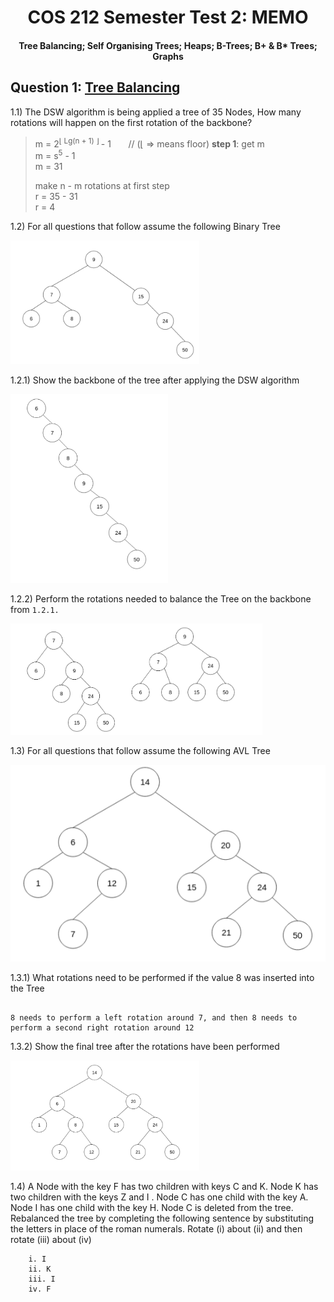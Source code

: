 <div align="center"><h1> COS 212 Semester Test 2: MEMO</h1></div>
<div align="center"><h4> Tree Balancing; Self Organising Trees; Heaps; B-Trees; B+ & B* Trees; Graphs </h4></div>

## Question 1: [Tree Balancing](https://gitlab.com/Paul_Wood_96/tutoring/-/tree/master/COS212/notes/BalancingABinaryTree)

1.1) The DSW algorithm is being applied a tree of 35 Nodes, How many rotations will happen on the first rotation of the
backbone?

> m = 2<sup>⌊ Lg(n + 1) ⌋ </sup> - 1 &nbsp;&nbsp;&nbsp;&nbsp;&nbsp; // (⌊ => means floor) **step  1**: get m <br />
> m = s<sup>5</sup> - 1 <br />
> m = 31
>
> make n - m rotations at first step <br />
> r = 35 - 31 <br />
> r = 4

1.2) For all questions that follow assume the following Binary Tree

<img src="../images/binary_trees.png" alt="binary tree" width="60%">

1.2.1) Show the backbone of the tree after applying the DSW algorithm

<img src="images/dsw_backbone.png" width="50%" alt="dsw backbone">

1.2.2) Perform the rotations needed to balance the Tree on the backbone from `1.2.1.`

<img src="images/dsw_answer.png" width="80%" alt="dsw answer">

1.3) For all questions that follow assume the following AVL Tree

<img src="../images/avl_tree.png" alt="avl trees">

1.3.1) What rotations need to be performed if the value 8 was inserted into the Tree

```text

8 needs to perform a left rotation around 7, and then 8 needs to perform a second right rotation around 12
```

1.3.2) Show the final tree after the rotations have been performed

<img src="images/avl_answer.png" alt="avl answer" width="60%">

1.4) A Node with the key F has two children with keys C and K. Node K has two children with the keys Z and I . Node C
has one child with the key A. Node I has one child with the key H. Node C is deleted from the tree. Rebalanced the tree by completing the following sentence
by substituting the letters in place of the roman numerals. Rotate (i) about (ii) and then rotate (iii) about (iv)

```text
    i. I
    ii. K
    iii. I
    iv. F
```


[comment]: <> (## Question 2: [Self Adjusting Trees]&#40;https://gitlab.com/Paul_Wood_96/tutoring/-/blob/master/COS212/notes/SelfAdjustingTrees/README.md&#41;)

[comment]: <> (For all questions that follow assume the tree)

[comment]: <> (<img src="images/splay_tree.png" alt="splay tree">)

[comment]: <> (2.1&#41; Show the final tree after the value 7 was accessed using a full Splay)

[comment]: <> (<img src="images/full_splay.png" alt="full splay answer">)

[comment]: <> (2.2&#41; Using the original tree before your answer in 2.1 show the final tree if instead value 34 was accessed using a half)

[comment]: <> (splay)

[comment]: <> (<img src="images/half_splay.png" alt="half splay">)


[comment]: <> (## Question 3: [Heaps]&#40;https://gitlab.com/Paul_Wood_96/tutoring/-/blob/master/COS212/notes/Heaps/README.md&#41;)

[comment]: <> (For all question that follow, assume the following array)

[comment]: <> (> [14, 2, 13, 7, 4, 5, 16, 22, 2, 12, 8])


[comment]: <> (3.1.1&#41; Using Floyd's "heapifying" algorithm convert the above array to a binary **min-heap**)

[comment]: <> (```text)

[comment]: <> ([14, 2, 13, 7, |4|, 5, 16, 22, 2, 12, 8])

[comment]: <> ([14, 2, 13, |2|, 4, 5, 16, 22, 7, 12, 8])

[comment]: <> ([14, 2, |5|, 2, 4, 13, 16, 22, 7, 12, 8])

[comment]: <> ([14, |2|, 5, 2, 4, 13, 16, 22, 7, 12, 8])

[comment]: <> ([|2|, 2, 5, 7, 4, 13, 16, 22, 14, 12, 8])

[comment]: <> ([2, 2, 5, 7, 4, 13, 16, 22, 14, 12, 8])

[comment]: <> (```)

[comment]: <> (<img src="images/floyds_heap.png" alt="floyds heap" width="60%">)

[comment]: <> (3.1.2&#41; Insert the following in order into your min heap, show the final min heap after all inserts have been completed)

[comment]: <> (> 3, 1, 10, 3)

[comment]: <> (<img src="images/insert_heap.png" alt="delete heap">)

[comment]: <> (3.1.3&#41; Perform 3 deletions to your min heap as it stands, show the final min heap after the 3 deletions)

[comment]: <> (<img src="images/delete_heap.png" alt="delete heap">)

[comment]: <> (3.2&#41; A d-heap is a heap which can have up to *d* children per node, the more children the lower the height of the)

[comment]: <> (heap. <br />)

[comment]: <> (Assume the following table and fill in the index of the second child for a node at the specified index)

[comment]: <> (| d | index of parent | index parents second child | )

[comment]: <> (| --- | --- | --- |)

[comment]: <> (| 5  | 33 | 167 |)

[comment]: <> (| 3  | 12 | 38 |)

[comment]: <> (| 4  | 43 | 174 |)

[comment]: <> (| 8  | 57 | 458 |)

[comment]: <> (## Question 4: [B-Trees]&#40;https://gitlab.com/Paul_Wood_96/tutoring/-/blob/master/COS212/notes/MWayTreesPart1/README.md&#41;)

[comment]: <> (4.1&#41; Assuming a B-Tree of height 9 and order 5, what are the minimum number of keys that should be contained on level 5.)

[comment]: <> (```text)

[comment]: <> (54)

[comment]: <> (```)

[comment]: <> (4.2&#41; Why is it suggested, to use an odd number as the M value in an M-Way tree)

[comment]: <> (```text)

[comment]: <> (When performing a split we divide the keys array by two to get a dividing index, odd m values will provide a )

[comment]: <> (index that has an equal left and right sized array, even values will be skewed to some degree and not ensure that )

[comment]: <> (nodes are 50% full after the split operation)

[comment]: <> (```)

[comment]: <> (4.3&#41; Are B Trees immune to the order in which values are inserted into the data structure? Motivate your answer)

[comment]: <> (```text)

[comment]: <> (No B trees are not immune to inorder traversal, as nodes will remain half full. If nodes are continuously inserted in )

[comment]: <> (ascending order the tree will become skewed to the right with nodes on the left side of the tree maintaining a 50% )

[comment]: <> (capacity and no more)

[comment]: <> (```)

[comment]: <> (4.4&#41; What is the maximum height of a B-Tree of an order = 7 and 400 keys?)

[comment]: <> (```text)

[comment]: <> (5 )

[comment]: <> (minimum value of nodes at level:)

[comment]: <> (1=1 +)

[comment]: <> (2=2 +)

[comment]: <> (3=8 +)

[comment]: <> (4=32 +)

[comment]: <> (5=128)

[comment]: <> (6= 512 != )

[comment]: <> (```)

[comment]: <> (For all Questions tha follow assume the following B-Tree, when performing a delete operation on a non-leaf key perform)

[comment]: <> (the deletion by copying direct predecessor, when borrowing from a neighbour first look to your right neighbour before)

[comment]: <> (looking to your left, and when merging merge with the right neighbor if not possible chose the left.)

[comment]: <> (<img src="../images/m-way-tree.png" alt="b tree">)

[comment]: <> (4.5.1&#41; Delete the key 72, draw the final tree after you have performed the operation.)

[comment]: <> (<img src="images/b_tree_answer.png" alt="delete 72">)

[comment]: <> (4.5.2&#41; Delete the key 87, draw the final tree after you have performed the operation)

[comment]: <> (<img src="images/delete_87.png" alt="delete 87">)

[comment]: <> (## Question 5: [B+]&#40;https://gitlab.com/Paul_Wood_96/tutoring/-/blob/master/COS212/notes/B+Trees/README.md&#41; & [B*]&#40;https://gitlab.com/Paul_Wood_96/tutoring/-/blob/master/COS212/notes/BStarTrees/README.md&#41;)

[comment]: <> (5.1&#41; Name 2 advantages of a B+ Tree over a regular B Tree)

[comment]: <> (```text)

[comment]: <> (1. Inorder Traversal )

[comment]: <> (2. Sequential searching where each node is accessible on the last level)

[comment]: <> (```)

[comment]: <> (5.2&#41; Name 2 disadvantages of a B* Tree over a regular B Tree)

[comment]: <> (```text)

[comment]: <> (1. More complex algorithms for node overflowing requires extra complexity )

[comment]: <> (2. Not all values of M are valid)

[comment]: <> (```)

[comment]: <> (5.3&#41; Is 8 a valid order M for a B*Tree? Show your proof.)

[comment]: <> (```text)

[comment]: <> (max = &#40;2&#40;8-1&#41;&#41; + 1 = 14)

[comment]: <> (min = &#40;3&#40;2 * 8 - 1&#41; / 3&#41; + 2 = 17)

[comment]: <> (Therefore 8 is not a valid order M for a B* Tree as there are not enough values given to fill 3 minumum nodes )

[comment]: <> (when two nodes at max capacity split)

[comment]: <> (```)

[comment]: <> (5.4&#41; What is the minimum number of keys of an order M of 6 B* Tree at level 5)

[comment]: <> (```text)

[comment]: <> (128)

[comment]: <> (```)
